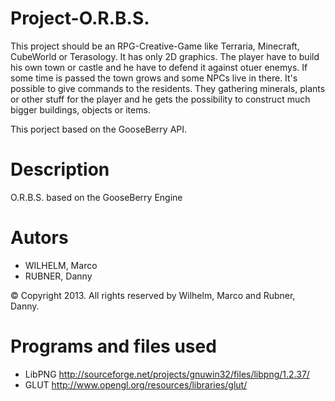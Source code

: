 Project-O.R.B.S.
================

This project should be an RPG-Creative-Game like Terraria, Minecraft, CubeWorld or Terasology. It has only 2D graphics. The player have to build his own town or castle and he have to defend it against otuer enemys. If some time is passed the town grows and some NPCs live in there. It's possible to give commands to the residents. They gathering minerals, plants or other stuff for the player and he gets the possibility to construct much bigger buildings, objects or items.

This porject based on the GooseBerry API.

Description
===========

O.R.B.S. based on the GooseBerry Engine

Autors
======

-	WILHELM,	Marco
-	RUBNER,		Danny

© Copyright 2013. All rights reserved by Wilhelm, Marco and Rubner, Danny.

Programs and files used
=======================

- LibPNG http://sourceforge.net/projects/gnuwin32/files/libpng/1.2.37/
- GLUT http://www.opengl.org/resources/libraries/glut/